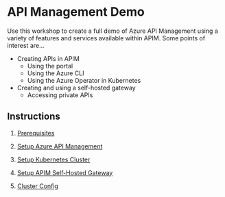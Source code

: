 # API Management Demo

Use this workshop to create a full demo of Azure API Management using a variety of features and services available within APIM. Some points of interest are...

* Creating APIs in APIM
  * Using the portal
  * Using the Azure CLI
  * Using the Azure Operator in Kubernetes
* Creating and using a self-hosted gateway
  * Accessing private APIs

## Instructions

1. [Prerequisites](/00_prerequistes/README.md)

2. [Setup Azure API Management](/01_apim-instance/README.md)

3. [Setup Kubernetes Cluster](/02_azure-kubernetes/README.md)

3. [Setup APIM Self-Hosted Gateway](/03_self-hosted-gateway/README.md)

5. [Cluster Config](/04_cluster-info/README.md)

